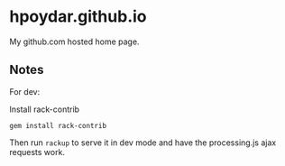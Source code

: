 # hpoydar.github.io

My github.com hosted home page.

## Notes

For dev:

Install rack-contrib

    gem install rack-contrib

Then run `rackup` to serve it in dev mode and have the processing.js ajax requests work.
